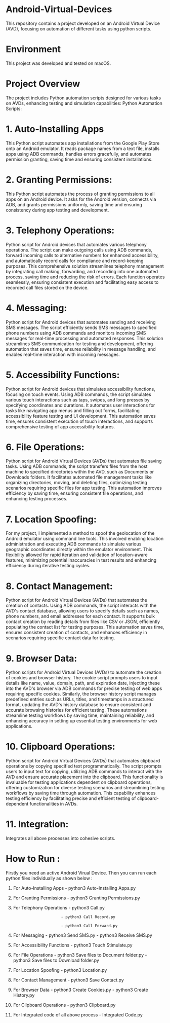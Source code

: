 # Android-Virtual-Devices
This repository contains a project developed on an Android Virtual Device (AVD), focusing on automation of different tasks using python scripts.

# Environment
This project was developed and tested on macOS.

# Project Overview
The project includes Python automation scripts designed for various tasks on AVDs, enhancing testing and simulation capabilities:
Python Automation Scripts:

# 1. Auto-Installing Apps
This Python script automates app installations from the Google Play Store onto an Android emulator. It reads package names from a text file, installs apps using ADB commands, handles errors gracefully, and automates permission granting, saving time and ensuring consistent installations.

# 2. Granting Permissions:
This Python script automates the process of granting permissions to all apps on an Android device. It asks for the Android version, connects via ADB, and grants permissions uniformly, saving time and ensuring consistency during app testing and development.

# 3. Telephony Operations:
Python script for Android devices that automates various telephony operations. The script can make outgoing calls using ADB commands, forward incoming calls to alternative numbers for enhanced accessibility, and automatically record calls for compliance and record-keeping purposes. This comprehensive solution streamlines telephony management by integrating call making, forwarding, and recording into one automated process, saving time and reducing the risk of errors. Each function operates seamlessly, ensuring consistent execution and facilitating easy access to recorded call files stored on the device.

# 4. Messaging:
Python script for Android devices that automates sending and receiving SMS messages. The script efficiently sends SMS messages to specified phone numbers using ADB commands and monitors incoming SMS messages for real-time processing and automated responses. This solution streamlines SMS communication for testing and development, offering automation that saves time, ensures reliability in message handling, and enables real-time interaction with incoming messages.

# 5. Accessibility Functions:
Python script for Android devices that simulates accessibility functions, focusing on touch events. Using ADB commands, the script simulates various touch interactions such as taps, swipes, and long presses by specifying coordinates and durations. It automates user interactions for tasks like navigating app menus and filling out forms, facilitating accessibility feature testing and UI development. This automation saves time, ensures consistent execution of touch interactions, and supports comprehensive testing of app accessibility features.

# 6. File Operations:
Python script for Android Virtual Devices (AVDs) that automates file saving tasks. Using ADB commands, the script transfers files from the host machine to specified directories within the AVD, such as Documents or Downloads folders. It facilitates automated file management tasks like organizing directories, moving, and deleting files, optimizing testing scenarios requiring specific files for app testing. This automation improves efficiency by saving time, ensuring consistent file operations, and enhancing testing processes.

# 7. Location Spoofing:
For my project, I implemented a method to spoof the geolocation of the Android emulator using command line tools. This involved enabling location administration and executing ADB commands to simulate various geographic coordinates directly within the emulator environment. This flexibility allowed for rapid iteration and validation of location-aware features, minimizing potential inaccuracies in test results and enhancing efficiency during iterative testing cycles.

# 8. Contact Management:
Python script for Android Virtual Devices (AVDs) that automates the creation of contacts. Using ADB commands, the script interacts with the AVD's contact database, allowing users to specify details such as names, phone numbers, and email addresses for each contact. It supports bulk contact creation by reading details from files like CSV or JSON, efficiently populating the contact list for testing purposes. This automation saves time, ensures consistent creation of contacts, and enhances efficiency in scenarios requiring specific contact data for testing.

# 9. Browser Data:
Python scripts for Android Virtual Devices (AVDs) to automate the creation of cookies and browser history. The cookie script prompts users to input details like name, value, domain, path, and expiration date, injecting these into the AVD's browser via ADB commands for precise testing of web apps requiring specific cookies. Similarly, the browser history script manages predefined entries such as URLs, titles, and timestamps in a structured format, updating the AVD's history database to ensure consistent and accurate browsing histories for efficient testing. These automations streamline testing workflows by saving time, maintaining reliability, and enhancing accuracy in setting up essential testing environments for web applications.

# 10. Clipboard Operations:
Python script for Android Virtual Devices (AVDs) that automates clipboard operations by copying specified text programmatically. The script prompts users to input text for copying, utilizing ADB commands to interact with the AVD and ensure accurate placement into the clipboard. This functionality is invaluable for testing applications dependent on clipboard operations, offering customization for diverse testing scenarios and streamlining testing workflows by saving time through automation. This capability enhances testing efficiency by facilitating precise and efficient testing of clipboard-dependent functionalities in AVDs.

# 11. Integration:
Integrates all above processes into cohesive scripts.

# How to Run :
Firstly you need an active Android Virual Device. Then you can run each python files individually as shown below :

1. For Auto-Installing Apps - python3 Auto-Installing Apps.py
2. For Granting Permissions - python3 Granting Permissions.py
3. For Telephony Operations - python3 Call.py
   
                            - python3 Call Record.py
   
                            - python3 Call Forward.py
   
5. For Messaging - python3 Send SMS.py
                 - python3 Receive SMS.py
6. For Accessibility Functions - python3 Touch Stimulate.py
7. For File Operations - python3 Save files to Document folder.py
                       - python3 Save files to Download folder.py
8. For Location Spoofing - python3 Location.py
9. For Contact Management - python3 Save Contact.py
10. For Browser Data - python3 Create Cookies.py
                    - python3 Create History.py
11. For Clipboard Operations - python3 Clipboard.py
12. For Integrated code of all above process - Integrated Code.py
